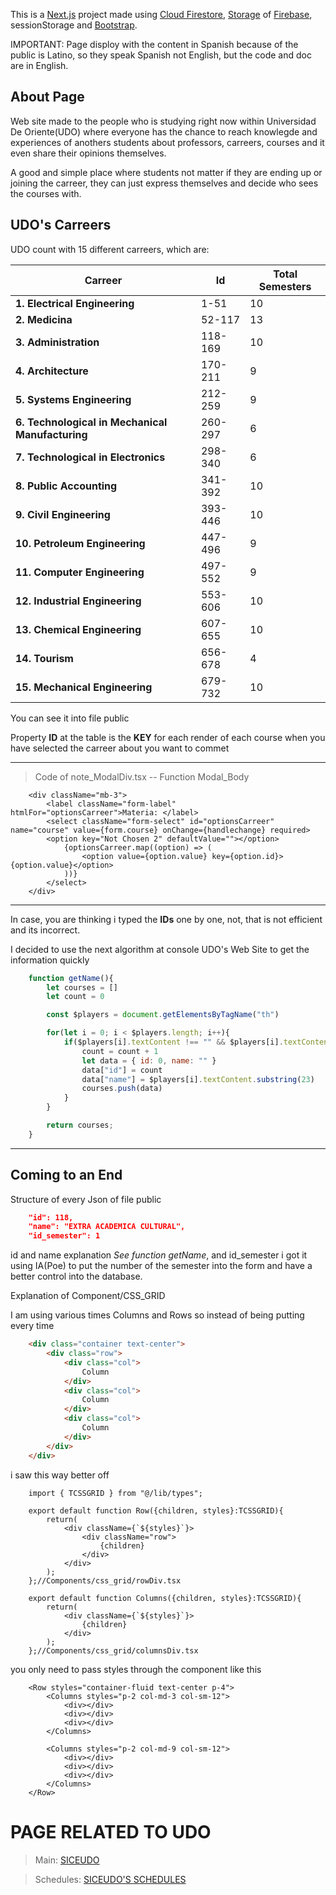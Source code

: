 This is a [Next.js](https://nextjs.org/) project made using [Cloud Firestore](https://firebase.google.com/docs/firestore), [Storage](https://firebase.google.com/docs/storage) of [Firebase](https://firebase.google.com), sessionStorage and [Bootstrap](https://getbootstrap.com).

IMPORTANT: Page disploy with the content in Spanish because of the public is Latino, so they speak Spanish not English, but the code and doc are in English.

## About Page

Web site made to the people who is studying right now within Universidad De Oriente(UDO) where everyone has the chance to reach knowlegde and experiences of anothers students about professors, carreers, courses and it even share their opinions themselves.

A good and simple place where students not matter if they are ending up or joining the carreer, they can just express themselves and decide who sees the courses with.

## UDO's Carreers

UDO count with 15 different carreers, which are:

| Carreer | Id | Total Semesters |
| -- | -- | -- |
| **1. Electrical Engineering** | 1-51 | 10 | 
| **2. Medicina** | 52-117 | 13 |
| **3. Administration** | 118-169 | 10 |
| **4. Architecture** | 170-211 | 9 |
| **5. Systems Engineering** | 212-259 | 9 |
| **6. Technological in Mechanical Manufacturing** | 260-297 | 6 | 
| **7. Technological in Electronics** | 298-340 | 6 |
| **8. Public Accounting** | 341-392 | 10 |
| **9. Civil Engineering** | 393-446 | 10 |
| **10. Petroleum Engineering** | 447-496 | 9 |
| **11. Computer Engineering** | 497-552 | 9 |
| **12. Industrial Engineering** | 553-606 | 10 |
| **13. Chemical Engineering** | 607-655 | 10 |
| **14. Tourism** | 656-678 | 4 |
| **15. Mechanical Engineering** | 679-732 | 10 |

You can see it into file public

Property __ID__ at the table is the __KEY__ for each render of each course when you have selected the carreer about you want to commet

---
> Code of note_ModalDiv.tsx -- Function Modal_Body
```JSX
    <div className="mb-3">
        <label className="form-label" htmlFor="optionsCarreer">Materia: </label>
        <select className="form-select" id="optionsCarreer" name="course" value={form.course} onChange={handlechange} required>
        <option key="Not Chosen 2" defaultValue=""></option>
            {optionsCarreer.map((option) => (
                <option value={option.value} key={option.id}>{option.value}</option>
            ))}
        </select>
    </div>
```
---

In case, you are thinking i typed the __IDs__  one by one, not, that is not efficient and its incorrect. 

I decided to use the next algorithm at console UDO's Web Site to get the information quickly
```js
    function getName(){
        let courses = []
        let count = 0

        const $players = document.getElementsByTagName("th")

        for(let i = 0; i < $players.length; i++){
            if($players[i].textContent !== "" && $players[i].textContent !== " "){
                count = count + 1
                let data = { id: 0, name: "" }
                data["id"] = count
                data["name"] = $players[i].textContent.substring(23)
                courses.push(data)
            }
        }

        return courses;
    }
```
---

## Coming to an End

Structure of every Json of file public

```json
    "id": 118,
    "name": "EXTRA ACADEMICA CULTURAL",
    "id_semester": 1
```

id and name explanation *See function getName*, and id_semester i got it using IA(Poe) to put the number of the semester into the form and have a better control into the database.

Explanation of Component/CSS_GRID

I am using various times Columns and Rows so instead of being putting every time

```html
    <div class="container text-center">
        <div class="row">
            <div class="col">
                Column
            </div>
            <div class="col">
                Column
            </div>
            <div class="col">
                Column
            </div>
        </div>
    </div>
```

i saw this way better off

```TSX
    import { TCSSGRID } from "@/lib/types";

    export default function Row({children, styles}:TCSSGRID){
        return(
            <div className={`${styles}`}>
                <div className="row">
                    {children}
                </div>
            </div>
        );
    };//Components/css_grid/rowDiv.tsx

    export default function Columns({children, styles}:TCSSGRID){
        return(
            <div className={`${styles}`}>
                {children}
            </div>
        );
    };//Components/css_grid/columnsDiv.tsx
```

you only need to pass styles through the component like this

```JSX
    <Row styles="container-fluid text-center p-4">
        <Columns styles="p-2 col-md-3 col-sm-12">
            <div></div>
            <div></div>
            <div></div>
        </Columns>
                
        <Columns styles="p-2 col-md-9 col-sm-12">
            <div></div>
            <div></div>
            <div></div>
        </Columns>
    </Row>
```

# PAGE RELATED TO UDO

> Main: [SICEUDO](http://201.249.180.234/anz/estudiantes/index.php)

> Schedules: [SICEUDO'S SCHEDULES](http://201.249.180.234/anz/estudiantes/progacad/w_index.php?ti=13)